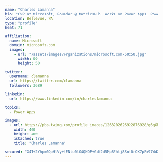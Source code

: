 ```yaml
---
name: "Charles Lamanna"
bio: "CVP at Microsoft, Founder @ MetricsHub. Works on Power Apps, Power Automate, Power Virtual Agent, Common Data Service and Dynamics 365."
location: Bellevue, WA
type: "profile"
heat: 71

affiliation:
  name: Microsoft
  domain: microsoft.com
  images:
    - url: "/assets/images/organizations/microsoft.com-50x50.jpg"
      width: 50
      height: 50

twitter:
  username: clamanna
  url: https://twitter.com/clamanna
  followers: 3689

linkedin:
  url: https://www.linkedin.com/in/charleslamanna

topics:
  - Power Apps

images:
  - url: https://pbs.twimg.com/profile_images/1263202626922876928/g6qGbHZ-_400x400.jpg
    width: 400
    height: 400
    isCached: true
    title: "Charles Lamanna"

secured: "X4T+2Yhpm0DpHlVy+tENtu0lO4QKOP+GcK2d5Mp8Ehtj8Snt0rOX7pFn97WdX3NNboGTpZ28S0vD50mafl0ymDTJ8T749ddjN21Fj8UDauOA3H/XV37yhHpjsSLw40/GhDrJxrp1kiZiSSWjqPFuFf4PTOpvNOqkf+pRvIh4sPSkOagH6iAc1EG2AjYZS4iRES9kMvm1gi98VUnH6M654yMpCVh2ez3yeGZR6W9PWpBfMvykEqDyHXhCzKNmhpDCfkVp5MQW5BxRcpFODLK6cJgbczdXVGxZc197bvpryVo6pIwHNLBveBOyJNwsxTvKgJPQeS/k59oB0Uezpe0Uy32BpkGuyzKlFIWT8jw3/ohQPkDoIqp3D0NgBnETnHySF+Zy2xI58I/WhMkpOLHj3XkgBKkyd4RmcMvg7RWj5uI=;U49OeRaZawNL+ilja2EOtg=="
---
```


